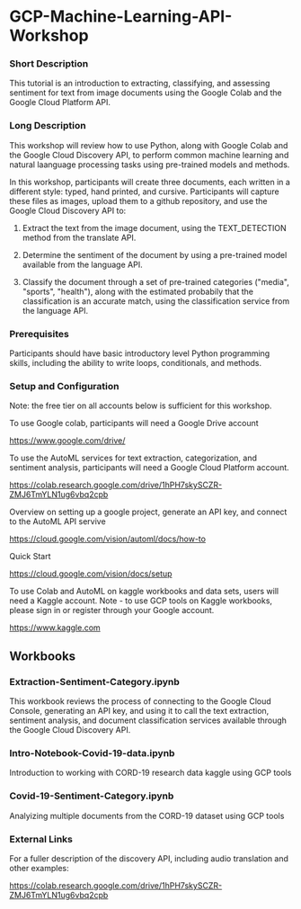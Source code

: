 # GCP-Machine-Learning-API-Workshop

### Short Description
This tutorial is an introduction to extracting, classifying, and assessing sentiment for text from image documents using the Google Colab and the Google Cloud Platform API.

### Long Description
This workshop will review how to use Python, along with Google Colab and the Google Cloud Discovery API, to perform common machine learning and natural laanguage processing tasks using pre-trained models and methods.

In this workshop, participants will create three documents, each written in a different style: typed, hand printed, and cursive. Participants will capture these files as images, upload them to a github repository, and use the Google Cloud Discovery API to:

1) Extract the text from the image document, using the TEXT_DETECTION method from the translate API.

2) Determine the sentiment of the document by using a pre-trained model available from the language API.

3) Classify the document through a set of pre-trained categories ("media", "sports", "health"), along with the estimated probabily that the classification is an accurate match, using the classification service from the language API.

### Prerequisites

Participants should have basic introductory level Python programming skills, including the ability to write loops, conditionals, and methods.

### Setup and Configuration

Note: the free tier on all accounts below is sufficient for this workshop. 

To use Google colab, participants will need a Google Drive account 

https://www.google.com/drive/

To use the AutoML services for text extraction, categorization, and sentiment analysis, participants will need a Google Cloud Platform account. 

https://colab.research.google.com/drive/1hPH7skySCZR-ZMJ6TmYLN1ug6vbq2cpb

Overview on setting up a google project, generate an API key, and connect to the AutoML API servive

https://cloud.google.com/vision/automl/docs/how-to

Quick Start

https://cloud.google.com/vision/docs/setup

To use Colab and AutoML on kaggle workbooks and data sets, users will need a Kaggle account. Note - to use GCP tools on Kaggle workbooks, please sign in or register through your Google account. 

https://www.kaggle.com


## Workbooks

### Extraction-Sentiment-Category.ipynb

This workbook reviews the process of connecting to the Google Cloud Console, generating an API key, and using it to call the text extraction, sentiment analysis, and document classification services available through the Google Cloud Discovery API.

### Intro-Notebook-Covid-19-data.ipynb

Introduction to working with CORD-19 research data kaggle using GCP tools

### Covid-19-Sentiment-Category.ipynb

Analyizing multiple documents from the CORD-19 dataset using GCP tools

### External Links

For a fuller description of the discovery API, including audio translation and other examples:

https://colab.research.google.com/drive/1hPH7skySCZR-ZMJ6TmYLN1ug6vbq2cpb

